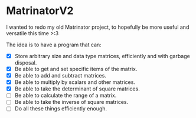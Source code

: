 # MatrinatorV2
I wanted to redo my old Matrinator project, to hopefully be more useful and versatile this time >:3

The idea is to have a program that can:
- [x] Store arbitrary size and data type matrices, efficiently and with garbage disposal.
- [x] Be able to get and set specific items of the matrix.
- [x] Be able to add and subtract matrices.
- [x] Be able to multiply by scalars and other matrices.
- [x] Be able to take the determinant of square matrices.
- [ ] Be able to calculate the range of a matrix.
- [ ] Be able to take the inverse of square matrices.
- [ ] Do all these things efficiently enough.
